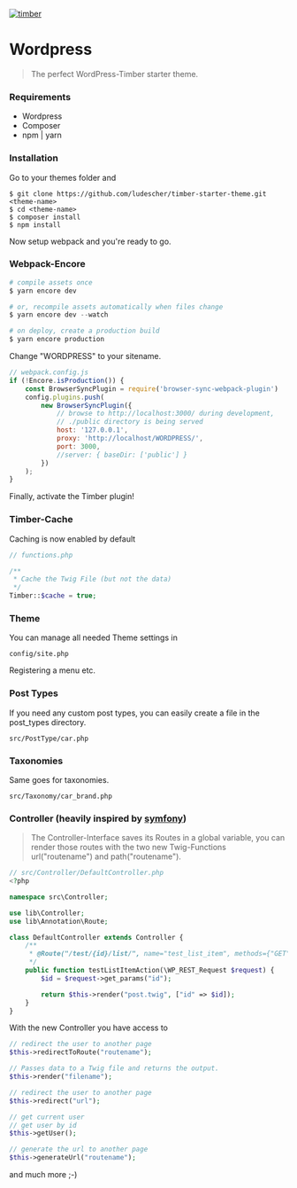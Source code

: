 [![timber](https://ps.w.org/timber-library/assets/banner-1544x500.jpg)](https://www.upstatement.com/timber/)

# Wordpress
> The perfect WordPress-Timber starter theme.

### Requirements
* Wordpress
* Composer
* npm | yarn

### Installation

Go to your themes folder and
```
$ git clone https://github.com/ludescher/timber-starter-theme.git <theme-name>
$ cd <theme-name>
$ composer install
$ npm install
```
Now setup webpack and you're ready to go.

### Webpack-Encore
```php
# compile assets once
$ yarn encore dev

# or, recompile assets automatically when files change
$ yarn encore dev --watch

# on deploy, create a production build
$ yarn encore production
```
Change "WORDPRESS" to your sitename.
```js
// webpack.config.js
if (!Encore.isProduction()) {
    const BrowserSyncPlugin = require('browser-sync-webpack-plugin')
    config.plugins.push(
        new BrowserSyncPlugin({
            // browse to http://localhost:3000/ during development,
            // ./public directory is being served
            host: '127.0.0.1',
            proxy: 'http://localhost/WORDPRESS/',
            port: 3000,
            //server: { baseDir: ['public'] }
        })
    );
}
```
Finally, activate the Timber plugin!

### Timber-Cache
Caching is now enabled by default
```php
// functions.php

/**
 * Cache the Twig File (but not the data)
 */
Timber::$cache = true;
```

### Theme
You can manage all needed Theme settings in
```
config/site.php
```
Registering a menu etc.

### Post Types
If you need any custom post types, you can easily create a file in the post_types directory.
```
src/PostType/car.php
```

### Taxonomies
Same goes for taxonomies.
```
src/Taxonomy/car_brand.php
```

### Controller (heavily inspired by [symfony](https://symfony.com/doc/current/controller.html#a-simple-controller "symfony"))
> The Controller-Interface saves its Routes in a global variable, you can render those routes with the two new Twig-Functions url("routename") and path("routename").

```php
// src/Controller/DefaultController.php
<?php

namespace src\Controller;

use lib\Controller;
use lib\Annotation\Route;

class DefaultController extends Controller {
    /**
     * @Route("/test/{id}/list/", name="test_list_item", methods={"GET"})
     */
    public function testListItemAction(\WP_REST_Request $request) {
        $id = $request->get_params("id");

        return $this->render("post.twig", ["id" => $id]);
    }
}
```
With the new Controller you have access to
```php
// redirect the user to another page
$this->redirectToRoute("routename");
```

```php
// Passes data to a Twig file and returns the output.
$this->render("filename");
```

```php
// redirect the user to another page
$this->redirect("url");
```

```php
// get current user
// get user by id
$this->getUser();
```

```php
// generate the url to another page
$this->generateUrl("routename");
```
and much more ;-)